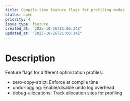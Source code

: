 ```yaml
---
title: Compile-time feature flags for profiling modes
status: open
priority: 4
issue_type: feature
created_at: "2025-10-26T21:06:34Z"
updated_at: "2025-10-26T21:06:34Z"
---
```


# Description

Feature flags for different optimization profiles:
- zero-copy-strict: Enforce at compile time
- undo-logging: Enable/disable undo log overhead
- debug-allocations: Track allocation sites for profiling
